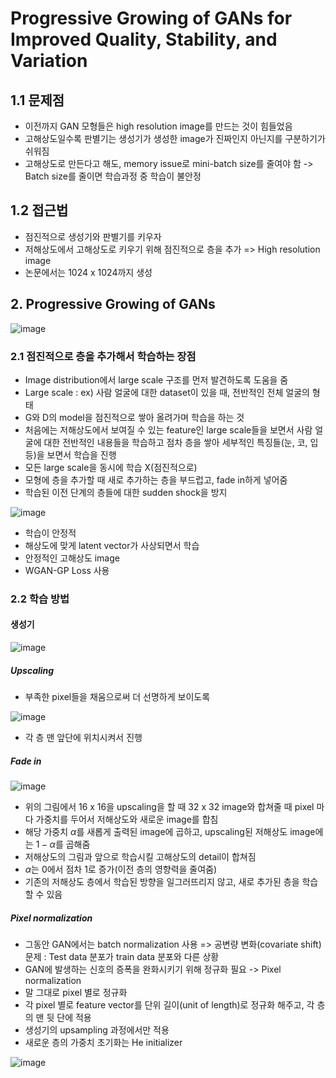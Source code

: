 # Progressive Growing of GANs for Improved Quality, Stability, and Variation

## 1.1 문제점

- 이전까지 GAN 모형들은 high resolution image를 만드는 것이 힘들었음
- 고해상도일수록 판별기는 생성기가 생성한 image가 진짜인지 아닌지를 구분하기가 쉬워짐
- 고해상도로 만든다고 해도, memory issue로 mini-batch size를 줄여야 함 -> Batch size를 줄이면 학습과정 중 학습이 불안정

## 1.2 접근법

- 점진적으로 생성기와 판별기를 키우자
- 저해상도에서 고해상도로 키우기 위해 점진적으로 층을 추가 => High resolution image
- 논문에서는 1024 x 1024까지 생성

## 2. Progressive Growing of GANs

![image](https://user-images.githubusercontent.com/80622859/217967097-861c8e1c-318f-42e1-af15-95bad84f0bbd.png)

### 2.1 점진적으로 층을 추가해서 학습하는 장점

- Image distribution에서 large scale 구조를 먼저 발견하도록 도움을 줌
- Large scale : ex) 사람 얼굴에 대한 dataset이 있을 때, 전반적인 전체 얼굴의 형태
- G와 D의 model을 점진적으로 쌓아 올려가며 학습을 하는 것
- 처음에는 저해상도에서 보여질 수 있는 feature인 large scale들을 보면서 사람 얼굴에 대한 전반적인 내용들을 학습하고 점차 층을 쌓아 세부적인 특징들(눈, 코, 입 등)을 보면서 학습을 진행
- 모든 large scale을 동시에 학습 X(점진적으로)
- 모형에 층을 추가할 때 새로 추가하는 층을 부드럽고, fade in하게 넣어줌
- 학습된 이전 단계의 층들에 대한 sudden shock을 방지

![image](https://user-images.githubusercontent.com/80622859/217972780-ad9b3234-5d7a-43c7-989f-6daceedf6982.png)

- 학습이 안정적
- 해상도에 맞게 latent vector가 사상되면서 학습
- 안정적인 고해상도 image
- WGAN-GP Loss 사용

### 2.2 학습 방법

#### 생성기

![image](https://user-images.githubusercontent.com/80622859/217972920-43f58e3d-fd0d-4610-b983-7165af0f7edc.png)

##### Upscaling

- 부족한 pixel들을 채움으로써 더 선명하게 보이도록

![image](https://user-images.githubusercontent.com/80622859/218091074-75048335-d4c9-4778-a0de-67b0def3c10c.png)

- 각 층 맨 앞단에 위치시켜서 진행

##### Fade in

![image](https://user-images.githubusercontent.com/80622859/218091657-f03fe38b-fda6-4f9a-81bb-a7a0962004c8.png)

- 위의 그림에서 16 x 16을 upscaling을 할 때 32 x 32 image와 합쳐줄 때 pixel 마다 가중치를 두어서 저해상도와 새로운 image를 합침
- 해당 가중치 $\alpha$를 새롭게 출력된 image에 곱하고, upscaling된 저해상도 image에는 $1-\alpha$를 곱해줌
- 저해상도의 그림과 앞으로 학습시킬 고해상도의 detail이 합쳐짐
- $\alpha$는 0에서 점차 1로 증가(이전 층의 영향력을 줄여줌)
- 기존의 저해상도 층에서 학습된 방향을 일그러뜨리지 않고, 새로 추가된 층을 학습할 수 있음


##### Pixel normalization

- 그동안 GAN에서는 batch normalization 사용 => 공변량 변화(covariate shift) 문제 : Test data 분포가 train data 분포와 다른 상황
- GAN에 발생하는 신호의 증폭을 완화시키기 위해 정규화 필요 -> Pixel normalization
- 말 그대로 pixel 별로 정규화
- 각 pixel 별로 feature vector를 단위 길이(unit of length)로 정규화 해주고, 각 층의 맨 뒷 단에 적용
- 생성기의 upsampling 과정에서만 적용
- 새로운 층의 가중치 초기화는 He initializer

![image](https://user-images.githubusercontent.com/80622859/218093275-3f8c7324-fffe-40f0-b60d-e212591ad95a.png)

#### 
